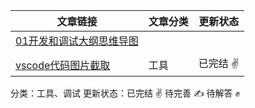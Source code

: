 

| 文章链接                                                     | 文章分类 | 更新状态 |
| ------------------------------------------------------------ | -------- | -------- |
| [01开发和调试大纲思维导图](https://github.com/xzhuling/Front_end_knowledge_outline/blob/main/Debug/01%E5%BC%80%E5%8F%91%E5%92%8C%E8%B0%83%E8%AF%95.md) |          |          |
|                                                              |          |          |
| [vscode代码图片截取](https://zhuanlan.zhihu.com/p/615555183#:~:text=1%20%E6%89%93%E5%BC%80%E5%91%BD%E4%BB%A4%E9%9D%A2%E6%9D%BF%EF%BC%88%E5%9C%A8%20Windows%20%E5%92%8C%20Linux%20%E4%B8%8A%E4%B8%BA%20Ctrl%2BShift%2BP%EF%BC%8C%E5%9C%A8%20OS,%E3%80%82%20CodeSnap%202%20%E9%80%89%E6%8B%A9%E8%A6%81%E6%88%AA%E5%B1%8F%E7%9A%84%E4%BB%A3%E7%A0%81%E3%80%82%203%20%E5%A6%82%E6%9E%9C%E9%9C%80%E8%A6%81%EF%BC%8C%E8%AF%B7%E8%B0%83%E6%95%B4%E5%B1%8F%E5%B9%95%E6%88%AA%E5%9B%BE%E7%9A%84%E5%AE%BD%E5%BA%A6%E3%80%82%204%20%E5%8D%95%E5%87%BB%E5%BF%AB%E9%97%A8%E6%8C%89%E9%92%AE%E5%B0%86%E5%B1%8F%E5%B9%95%E6%88%AA%E5%9B%BE%E4%BF%9D%E5%AD%98%E5%88%B0%E7%A3%81%E7%9B%98%E3%80%82) | 工具     | 已完结 ✌️ |

分类：工具、调试
更新状态：已完结 ✌️ 待完善 ✍️ 待解答 ✊

